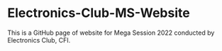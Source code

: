 # Electronics-Club-MS-Website
This is a GitHub page of website for Mega Session 2022 conducted by Electronics Club, CFI. 
